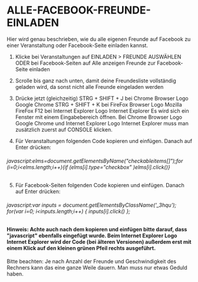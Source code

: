 # ALLE-FACEBOOK-FREUNDE-EINLADEN
Hier wird genau beschrieben, wie du alle eigenen Freunde auf Facebook zu einer Veranstaltung oder Facebook-Seite einladen kannst.

1. Klicke bei Veranstaltungen auf EINLADEN > FREUNDE AUSWÄHLEN ODER bei Facebook-Seiten auf Alle anzeigen Freunde zur Facebook-Seite einladen

2. Scrolle bis ganz nach unten, damit deine Freundesliste vollständig geladen wird, da sonst nicht alle Freunde eingeladen werden

3. Drücke jetzt (gleichzeitig)
STRG + SHIFT + J bei Chrome Browser Logo Google Chrome
STRG + SHIFT + K bei FireFox Browser Logo Mozilla FireFox
F12 bei Internet Explorer Logo Internet Explorer
Es wird sich ein Fenster mit einem Eingabebereich öffnen. Bei Chrome Browser Logo Google Chrome und Internet Explorer Logo Internet Explorer muss man zusätzlich zuerst auf CONSOLE klicken.

4. Für Veranstaltungen folgenden Code kopieren und einfügen. Danach auf Enter drücken:
###### javascript:elms=document.getElementsByName("checkableitems[]");for (i=0;i<elms.length;i++){if (elms[i].type="checkbox" )elms[i].click()}

5. Für Facebook-Seiten folgenden Code kopieren und einfügen. Danach auf Enter drücken:
###### javascript:var inputs = document.getElementsByClassName('_3hqu'); for(var i=0; i<inputs.length;i++) { inputs[i].click() };

#### Hinweis: Achte auch nach dem kopieren und einfügen bitte darauf, dass "javascript" ebenfalls eingefügt wurde. Beim Internet Explorer Logo Internet Explorer wird der Code (bei älteren Versionen) außerdem erst mit einem Klick auf den kleinen grünen Pfeil rechts ausgeführt.


Bitte beachten: Je nach Anzahl der Freunde und Geschwindigkeit des Rechners kann das eine ganze Weile dauern. Man muss nur etwas Geduld haben.
